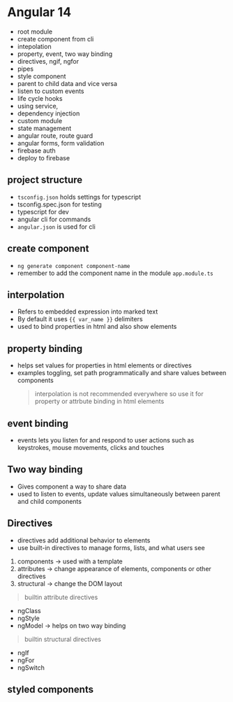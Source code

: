# Angular 14

- root module
- create component from cli
- intepolation
- property, event, two way binding
- directives, ngif, ngfor
- pipes
- style component
- parent to child data and vice versa
- listen to custom events
- life cycle hooks
- using service,
- dependency injection
- custom module
- state management
- angular route, route guard
- angular forms, form validation
- firebase auth
- deploy to firebase

## project structure

- `tsconfig.json` holds settings for typescript
- tsconfig.spec.json for testing
- typescript for dev
- angular cli for commands
- `angular.json` is used for cli

## create component

- `ng generate component component-name`
- remember to add the component name in the module `app.module.ts`

## interpolation

- Refers to embedded expression into marked text
- By default it uses `{{ var_name }}` delimiters
- used to bind properties in html and also show elements

## property binding

- helps set values for properties in html elements or directives
- examples toggling, set path programmatically and share values between components
  > interpolation is not recommended everywhere so use it for property or attrbute binding in html elements

## event binding

- events lets you listen for and respond to user actions such as keystrokes, mouse movements, clicks and touches

## Two way binding

- Gives component a way to share data
- used to listen to events, update values simultaneously between parent and child components

## Directives

- directives add additional behavior to elements
- use built-in directives to manage forms, lists, and what users see

1. components -> used with a template
2. attributes -> change appearance of elements, components or other directives
3. structural -> change the DOM layout

> builtin attribute directives

- ngClass
- ngStyle
- ngModel -> helps on two way binding

> builtin structural directives

- ngIf
- ngFor
- ngSwitch

## styled components
